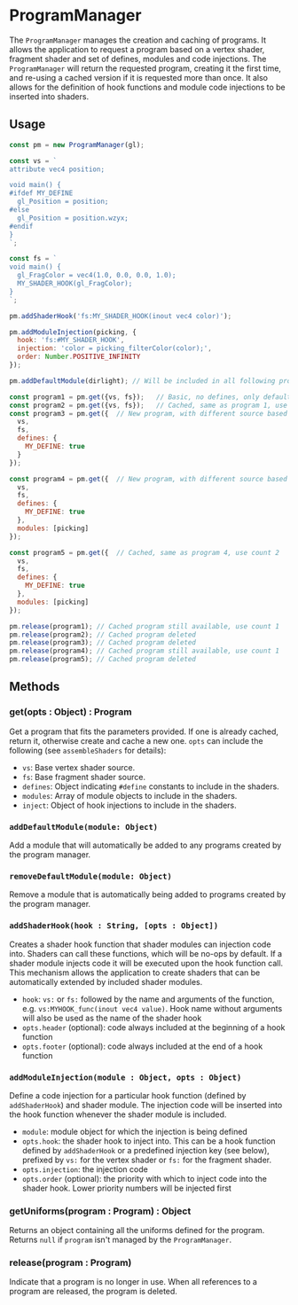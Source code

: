 # ProgramManager

The `ProgramManager` manages the creation and caching of programs. It allows the application to request a program based on a vertex shader, fragment shader and set of defines, modules and code injections. The `ProgramManager` will return the requested program, creating it the first time, and re-using a cached version if it is requested more than once. It also allows for the definition of hook functions and module code injections to be inserted into shaders.


## Usage

```js
const pm = new ProgramManager(gl);

const vs = `
attribute vec4 position;

void main() {
#ifdef MY_DEFINE
  gl_Position = position;
#else
  gl_Position = position.wzyx;
#endif
}
`;

const fs = `
void main() {
  gl_FragColor = vec4(1.0, 0.0, 0.0, 1.0);
  MY_SHADER_HOOK(gl_FragColor);
}
`;

pm.addShaderHook('fs:MY_SHADER_HOOK(inout vec4 color)');

pm.addModuleInjection(picking, {
  hook: 'fs:#MY_SHADER_HOOK',
  injection: 'color = picking_filterColor(color);',
  order: Number.POSITIVE_INFINITY
});

pm.addDefaultModule(dirlight); // Will be included in all following programs

const program1 = pm.get({vs, fs});   // Basic, no defines, only default module
const program2 = pm.get({vs, fs});   // Cached, same as program 1, use count 2
const program3 = pm.get({  // New program, with different source based on define
  vs,
  fs,
  defines: {
    MY_DEFINE: true
  }
});

const program4 = pm.get({  // New program, with different source based on module and its injection
  vs,
  fs,
  defines: {
    MY_DEFINE: true
  },
  modules: [picking]
});

const program5 = pm.get({  // Cached, same as program 4, use count 2
  vs,
  fs,
  defines: {
    MY_DEFINE: true
  },
  modules: [picking]
});

pm.release(program1); // Cached program still available, use count 1
pm.release(program2); // Cached program deleted
pm.release(program3); // Cached program deleted
pm.release(program4); // Cached program still available, use count 1
pm.release(program5); // Cached program deleted
```


## Methods

### get(opts : Object) : Program

Get a program that fits the parameters provided. If one is already cached, return it, otherwise create and cache a new one.
`opts` can include the following (see `assembleShaders` for details):
* `vs`: Base vertex shader source.
* `fs`: Base fragment shader source.
* `defines`: Object indicating `#define` constants to include in the shaders.
* `modules`: Array of module objects to include in the shaders.
* `inject`: Object of hook injections to include in the shaders.

### `addDefaultModule(module: Object)`

Add a module that will automatically be added to any programs created by the program manager.

### `removeDefaultModule(module: Object)`

Remove a module that is automatically being added to programs created by the program manager.

### `addShaderHook(hook : String, [opts : Object])`

Creates a shader hook function that shader modules can injection code into. Shaders can call these functions, which will be no-ops by default. If a shader module injects code it will be executed upon the hook function call. This mechanism allows the application to create shaders that can be automatically extended by included shader modules.

- `hook`: `vs:` or `fs:` followed by the name and arguments of the function, e.g. `vs:MYHOOK_func(inout vec4 value)`. Hook name without arguments
will also be used as the name of the shader hook
- `opts.header` (optional): code always included at the beginning of a hook function
- `opts.footer` (optional): code always included at the end of a hook function

### `addModuleInjection(module : Object, opts : Object)`

Define a code injection for a particular hook function (defined by `addShaderHook`) and shader module. The injection code will be inserted into the hook function whenever the shader module is included.

- `module`: module object for which the injection is being defined
- `opts.hook`: the shader hook to inject into. This can be a hook function defined by `addShaderHook` or a predefined injection key (see below),
prefixed by `vs:` for the vertex shader or `fs:` for the fragment shader.
- `opts.injection`: the injection code
- `opts.order` (optional): the priority with which to inject code into the shader hook. Lower priority numbers will
be injected first

### getUniforms(program : Program) : Object

Returns an object containing all the uniforms defined for the program. Returns `null` if `program` isn't managed by the `ProgramManager`.

### release(program : Program)

Indicate that a program is no longer in use. When all references to a program are released, the program is deleted.


